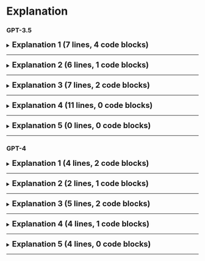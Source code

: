 # Explanation
### GPT-3.5

<details>
  <summary><span style="font-size:20px;font-weight:bold;">Explanation 1 (7 lines, 4 code blocks)</span></summary>
  
  The test failure occurred in the `append` method of the `pandas.core.series.Series` class. Here is the code snippet for the `append` method:

```python
2660 :     def append(self, to_append, ignore_index=False, verify_integrity=False):
2661 :         """
2662 :         Concatenate two or more Series.
2663 :
2664 :         Parameters
2665 :         ----------
2666 :         to_append : Series or list/tuple of Series
2667 :             Series to append with self.
...
2733 :             to_concat = [self] + to_append
...
2736 :         return concat(
2737 :             to_concat, ignore_index=ignore_index, verify_integrity=verify_integrity
2738 :         )
```

Based on the error message `TypeError: can only concatenate list (not "tuple") to list`, it seems that the `to_append` parameter is expected to be a list or tuple of Series. However, in the failing test, the `tuple_input` is passed as the `to_append` argument, which is a tuple of Series.

The error occurred in this line of code:

```python
result = s.append(tuple_input)
```

Inside the `append` method, the `to_append` argument is concatenated with the `self` Series using the `+` operator. Since `to_append` is expected to be a list or tuple of Series, the code tries to concatenate the Series objects in `to_append` with the `self` Series. However, a tuple cannot be directly concatenated with a list using the `+` operator, which leads to the `TypeError` in this case.

To fix this issue, the `to_append` argument in the `append` method should be converted to a list when it is a tuple. This can be done by modifying the code as follows:

```python
if isinstance(to_append, (list, tuple)):
    to_concat = [self] + list(to_append)
else:
    to_concat = [self, to_append]
```

This modification ensures that if `to_append` is a tuple, it gets converted to a list before concatenation.

The suggested location to fix this issue is:

```
pandas.core.series.Series.append(list, ..)
```
</details>
<hr>


<details>
  <summary><span style="font-size:20px;font-weight:bold;">Explanation 2 (6 lines, 1 code blocks)</span></summary>
  
  The `append` method in the `pandas.core.series.Series` class is used to concatenate two or more Series objects. It takes the following parameters:

- `to_append`: Series or list/tuple of Series. The Series or list/tuple of Series objects to append with the calling Series.
- `ignore_index`: bool, default False. If True, the resulting Series will not use the index labels.
- `verify_integrity`: bool, default False. If True, an exception will be raised if the resulting Series has duplicate index values.

The method returns a concatenated Series.

Here is an example usage of the `append` method:

```python
s1 = pd.Series([1, 2, 3])
s2 = pd.Series([4, 5, 
```

</details>
<hr>


<details>
  <summary><span style="font-size:20px;font-weight:bold;">Explanation 3 (7 lines, 2 code blocks)</span></summary>
  
  The failing test `test_append_tuples` is testing the `append` method of the `Series` class in the `pandas.core.series` package. The `append` method is used to concatenate two or more `Series` objects.

Looking at the code snippet of the `append` method, we can see that it takes a `to_append` argument, which can be a `Series` object or a list/tuple of `Series` objects. If `to_append` is a list or tuple, the `append` method appends each `Series` in the list/tuple to the original `Series` object.

The error occurred at line 64 of the test code, where the `append` method is called with a tuple `tuple_input` as the `to_append` argument. The error message indicates that the `append` method can only concatenate a list, not a tuple.

To fix this issue, the `append` method should be updated to handle tuples as well. It could convert the tuple to a list before concatenation, or handle tuples as a special case.

Suggested fix:

```
pandas.core.series.Series.append(list_input, ignore_index=ignore_index, verify_integrity=verify_integrity)
```

or

```
to_concat = [self] + list(to_append)
```

Both suggested fixes modify the `append` method to handle a tuple `to_append` argument by converting it to a list before concatenation.
</details>
<hr>


<details>
  <summary><span style="font-size:20px;font-weight:bold;">Explanation 4 (11 lines, 0 code blocks)</span></summary>
  
  Based on the code snippet of the `append` method in the `Series` class, we can see that the method takes a `to_append` parameter, which can be a `Series`, a list of `Series`, or a tuple of `Series`. The method is used to concatenate the `Series` objects together.

In the failing test `test_append_tuples`, a `Series` object `s` is created with values `[1, 2, 3]`. Then, two variables `list_input` and `tuple_input` are defined, which contain the `s` object as elements. 

The expected result is obtained by calling the `append` method on `s` with the `list_input` variable as the argument. The result is assigned to the `expected` variable.

The error occurs when calling the `append` method on `s` with the `tuple_input` variable as the argument. The error message indicates that a `TypeError` occurred, stating that a tuple cannot be concatenated to a list.

From the code snippet, we can see that the `append` method internally uses the `concat` function from `pandas.core.reshape.concat` to concatenate the `Series` objects. Specifically, in line 2733 of the `append` method, it checks if `to_append` is a list or tuple, and if so, it concatenates `self` with the elements of `to_append` using the `+` operator.

Based on this information, we can conclude that the `append` method in the `Series` class expects `to_append` to be a list or tuple of `Series` objects, not a single `Series` object.

To fix this issue, the `append` method should be modified to handle a single `Series` object as `to_append`. This can be done by converting the single `Series` object to a list or tuple before performing the concatenation.

Suggested fix:
- Class: `pandas.core.series.Series`
- Method: `append`
- Argument type: `Series`
</details>
<hr>


<details>
  <summary><span style="font-size:20px;font-weight:bold;">Explanation 5 (0 lines, 0 code blocks)</span></summary>
None
  </details>
<hr>

### GPT-4

<details>
  <summary><span style="font-size:20px;font-weight:bold;">Explanation 1 (4 lines, 2 code blocks)</span></summary>
  
  The error seems to be caused by the append method in the Series class. The append method accepts a list or tuple of Series to append, but when it tries to add the initial Series to the list of Series to append (line 2733), it fails because you cannot concatenate a list with a tuple (which is unchangeable), resulting in a TypeError.

Here we have the snippet from the append method which is causing the error:

```python
2732 :         if isinstance(to_append, (list, tuple)):
2733 :             to_concat = [self] + to_append
2734 :         else:
2735 :             to_concat = [self, to_append]
```

The `isinstance(to_append, (list, tuple))` checks if the argument `to_append` is a list or a tuple. If this is the case (and for our failing test, the input is a tuple), the next line attempts to add the Series (`self`) with the tuple, causing the mentioned TypeError.

This can be confirmed by looking at the details of the failing test and followed error message:

```python
>       result = s.append(tuple_input)
pandas/tests/series/test_combine_concat.py:64: 
>           to_concat = [self] + to_append
pandas/core/series.py:2733: TypeError
```
</details>
<hr>


<details>
  <summary><span style="font-size:20px;font-weight:bold;">Explanation 2 (2 lines, 1 code blocks)</span></summary>
  
  The `append` method in the `Series` class is designed to concatenate two or more pandas Series. The failure comes from line 2733 in the `append` method:

```python
2732 :         if isinstance(to_append, (list, tuple)):
2733 :             to_concat = [self] + to_append
```

When the `to_append` argument is a tuple (as `tuple_input` is in the test), the `append` method tries to add this tuple to the list `[self]`, leading to a `TypeError: can only concatenate list (not "tuple") to list`. This explains the failing test as the `append` method cannot handle tuple inputs, contrary to the test case's expectation.
</details>
<hr>


<details>
  <summary><span style="font-size:20px;font-weight:bold;">Explanation 3 (5 lines, 2 code blocks)</span></summary>
  
  The bug occurred because the `append` method of the `Series` class in `pandas.core.series` package only allows concatenation of lists, but not tuples. The `append` method concatenates the input given on `Series` with `self`, which is the original `Series`. The relevant part of the code causing the failure is:

```python
if isinstance(to_append, (list, tuple)):
    to_concat = [self] + to_append
else:
    to_concat = [self, to_append]
```

In the failing test case, a tuple is being passed as `to_append`, and Python attempted to concatenate this tuple to a list, which resulted in a `TypeError`. The test `test_append_tuples` failed because it specifically attempted to concatenate a tuple to a Series using the `append` method. The `TypeError` indicates that only a list (not a tuple) can be concatenated to a list. 

To fix this issue, the `append` method needs to be adjusted to handle tuple inputs correctly. In the current implementation, adding a tuple to a list is done directly, which is not permissible in Python. A possible solution could be converting the tuple to a list before performing the concatenation. This could happen in the part where `to_append` is added to a list along with `self`. 

A corrected version of the code might look as follows:

```python
if isinstance(to_append, (list, tuple)):
    to_concat = [self] + list(to_append)
else:
    to_concat = [self, to_append]
```

This revised version of the code creates a list from `to_append` before adding it to the list, avoiding the TypeError seen in the test.
</details>
<hr>


<details>
  <summary><span style="font-size:20px;font-weight:bold;">Explanation 4 (4 lines, 1 code blocks)</span></summary>
  
  The test `['pandas.tests.series.test_combine_concat.TestSeriesCombine.test_append_tuples()']` failed due to a TypeError when attempting to concatenate a tuple with a list. The faulty method is `pandas.core.series.Series.append`.

At line 2733, in the `append` method of the `Series` class in pandas, there is an attempt to add an item `to_append` to a list containing [`self`]. The error arises when `to_append` is a tuple; the python '+' operator does not support list to tuple concatenation, it only supports list-to-list concatenation. Therefore, when the `test_append_tuples` test tries to append a tuple of Series (`tuple_input`) at line 64, it throws a TypeError: "can only concatenate list (not "tuple") to list". This shows that the `append` method does not support tuples, which contradicts the method's documentation that states it does support list/tuple of Series as the `to_append` parameter. 

The relevant code snippet in `append` method:
```
2730 :         from pandas.core.reshape.concat import concat

2732 :         if isinstance(to_append, (list, tuple)):
2733 :             to_concat = [self] + to_append
2734 :         else:
2735 :             to_concat = [self, to_append]
```
The above code checks if the `to_append` argument is either a list or a tuple, and then concatenates it with a list containing `self`. This causes the error, as Python does not support concatenation of a list with a tuple.
</details>
<hr>


<details>
  <summary><span style="font-size:20px;font-weight:bold;">Explanation 5 (4 lines, 0 code blocks)</span></summary>
  
  The error occurred when the append function tried to concatenate a tuple with a list where only list concatenation is allowed. The 'append' function in the 'pandas.core.series.Series' class, which is designed to concatenate two or more Series, attempts to concatenate 'self' with 'to_append'. If 'to_append' is an instance of list or tuple, it attempts to construct a list using '[self] + to_append'. This is problematic when 'to_append' is a tuple because Python does not support list and tuple concatenation. This is evidenced by the error message in the tests: `TypeError: can only concatenate list (not "tuple") to list`.

A more appropriate code operation in this context would be to convert the tuple to a list before the concatenation, hence avoiding the TypeError. 

The `append` function of the Series class should ensure compatibility with both list and tuple input for the `to_append` argument, as the docstring suggests it should be possible to pass either a Series or list/tuple of Series. Currently, it fails when a tuple of Series is passed as `to_append` argument.
pandas.core.series.Series.append
</details>
<hr>